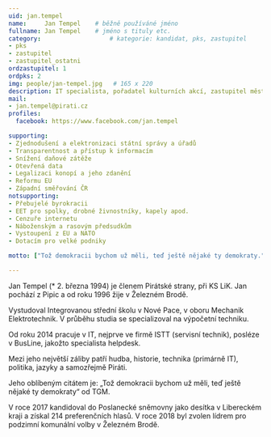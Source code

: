 ```yaml
---
uid: jan.tempel
name:     Jan Tempel  	# běžně používáné jméno
fullname: Jan Tempel  	# jméno s tituly etc.
category:                 	# kategorie: kandidat, pks, zastupitel
- pks
- zastupitel
- zastupitel_ostatni
ordzastupitel: 1
ordpks: 2
img: people/jan-tempel.jpg   # 165 x 220
description: IT specialista, pořadatel kulturních akcí, zastupitel města Železný Brod. První místopředseda krajského sdružení libereckého kraje.            	# kratký popis, max 160 znaků
mail:
- jan.tempel@pirati.cz
profiles:
  facebook: https://www.facebook.com/jan.tempel

supporting:
- Zjednodušení a elektronizaci státní správy a úřadů
- Transparentnost a přístup k informacím
- Snížení daňové zátěže
- Otevřená data
- Legalizaci konopí a jeho zdanění
- Reformu EU
- Západní směřování ČR
notsupporting:
- Přebujelé byrokracii
- EET pro spolky, drobné živnostníky, kapely apod.
- Cenzuře internetu
- Náboženským a rasovým předsudkům
- Vystoupení z EU a NATO
- Dotacím pro velké podniky 

motto: ["Tož demokracii bychom už měli, teď ještě nějaké ty demokraty.", "Tomáš Garrigue Masaryk"]

---
```

Jan Tempel (* 2. března 1994) je členem Pirátské strany, při KS LiK. Jan pochází z Pipic a od roku 1996 žije v Železném Brodě.

Vystudoval Integrovanou střední školu v Nové Pace, v oboru Mechanik Elektrotechnik. V průběhu studia se specializoval na výpočetní techniku.

Od roku 2014 pracuje v IT, nejprve ve firmě ISTT (servisní technik), posléze v BusLine, jakožto specialista helpdesk.

Mezi jeho největší záliby patří hudba, historie, technika (primárně IT), politika, jazyky a samozřejmě Piráti.

Jeho oblíbeným citátem je: „Tož demokracii bychom už měli, teď ještě nějaké ty demokraty“ od TGM.

V roce 2017 kandidoval do Poslanecké sněmovny jako desítka v Libereckém kraji a získal 214 preferenčních hlasů. V roce 2018 byl zvolen lídrem pro podzimní komunální volby v Železném Brodě.

